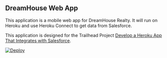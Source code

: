 DreamHouse Web App
------------------

This application is a mobile web app for DreamHouse Realty. It will run on Heroku and use Heroku Connect to get data from Salesforce.

This application is designed for the Trailhead Project [Develop a Heroku App That Integrates with Salesforce](https://trailhead.salesforce.com/content/learn/projects/develop-heroku-applications).

<!-- a href="https://heroku.com/deploy">
  <img src="https://www.herokucdn.com/deploy/button.svg" alt="Deploy">
</a -->
<a href="https://heroku.com/deploy"><img src="https://www.herokucdn.com/deploy/button.svg" alt="Deploy"></a>

